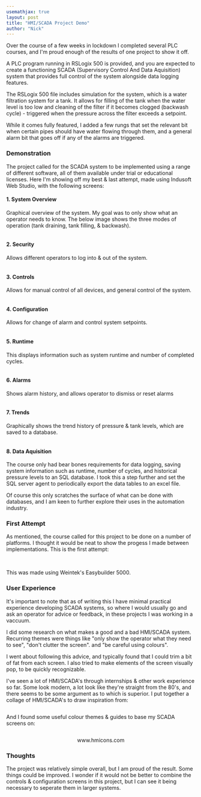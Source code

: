 ```yaml
---
usemathjax: true
layout: post
title: "HMI/SCADA Project Demo"
author: "Nick"
---
```


Over the course of a few weeks in lockdown I completed several PLC courses, and I'm proud enough of the results of one project to show it off. 

A PLC program running in RSLogix 500 is provided, and you are expected to create a functioning SCADA (Supervisory Control And Data Aquisition) system that provides full control of the system alongside data logging features. 

The RSLogix 500 file includes simulation for the system, which is a water filtration system for a tank. It allows for filling of the tank when the water level is too low and cleaning of the filter if it becomes clogged (backwash cycle) - triggered when the pressure across the filter exceeds a setpoint. 

While it comes fully featured, I added a few rungs that set the relevant bit when certain pipes should have water flowing through them, and a general alarm bit that goes off if any of the alarms are triggered.

### Demonstration

The project called for the SCADA system to be implemented using a range of different software, all of them available under trial or educational licenses. Here I'm showing off my best & last attempt, made using Indusoft Web Studio, with the following screens:

#### 1. System Overview
Graphical overview of the system. My goal was to only show what an operator needs to know. The below image shows the three modes of operation (tank draining, tank filling, & backwash).

<img src="/assets/scada/overview.gif" alt="">

#### 2. Security
Allows different operators to log into & out of the system.

<img src="/assets/scada/security.png" alt="">

#### 3. Controls
Allows for manual control of all devices, and general control of the system.

<img src="/assets/scada/Controls.png" alt="">

#### 4. Configuration
Allows for change of alarm and control system setpoints.

<img src="/assets/scada/Config.png" alt="">

#### 5. Runtime
This displays information such as system runtime and number of completed cycles.

<img src="/assets/scada/Runtime.png" alt="">

#### 6. Alarms
Shows alarm history, and allows operator to dismiss or reset alarms

<img src="/assets/scada/alarmsDemo-alarms.png" alt="">

#### 7. Trends
Graphically shows the trend history of pressure & tank levels, which are saved to a database.

<img src="/assets/scada/Trends.png" alt="">

#### 8. Data Aquisition

The course only had bear bones requirements for data logging, saving system information such as runtime, number of cycles, and historical pressure levels to an SQL database. I took this a step further and set the SQL server agent to periodically export the data tables to an excel file. 

Of course this only scratches the surface of what can be done with databases, and I am keen to further explore their uses in the automation industry.

### First Attempt

As mentioned, the course called for this project to be done on a number of platforms. I thought it would be neat to show the progess I made between implementations. This is the first attempt:

<img src="/assets/scada/eb_overview.png" alt="">

<img src="/assets/scada/eb_controls.png" alt="">

This was made using Weintek's Easybuilder 5000.

### User Experience

It's important to note that as of writing this I have minimal practical experience developing SCADA systems, so where I would usually go and ask an operator for advice or feedback, in these projects I was working in a vaccuum. 

I did some research on what makes a good and a bad HMI/SCADA system. Recurring themes were things like "only show the operator what they need to see", "don't clutter the screen". and "be careful using colours".

I went about following this advice, and typically found that I could trim a bit of fat from each screen. I also tried to make elements of the screen visually pop, to be quickly recognizable.  

I've seen a lot of HMI/SCADA's through internships & other work experience so far. Some look modern, a lot look like they're straight from the 80's, and there seems to be some argument as to which is superior. I put together a collage of HMI/SCADA's to draw inspiration from:

<img src="/assets/scada/collage.png" alt="">

And I found some useful colour themes & guides to base my SCADA screens on:

<img src="/assets/scada/colorScheme.png" alt="">
<p style="text-align: center;"> www.hmicons.com </p>

### Thoughts

The project was relatively simple overall, but I am proud of the result. Some things could be improved. I wonder if it would not be better to combine the controls & configuration screens in this project, but I can see it being necessary to seperate them in larger systems.

